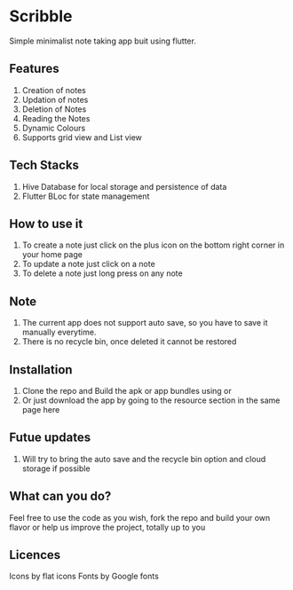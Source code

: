 # Scribble

Simple minimalist note taking app buit using flutter.

## Features

1. Creation of notes
2. Updation of notes
3. Deletion of Notes
4. Reading the Notes
5. Dynamic Colours
6. Supports grid view and List view

## Tech Stacks

1. Hive Database for local storage and persistence of data
2. Flutter BLoc for state management 

## How to use it

1. To create a note just click on the plus icon on the bottom right corner in your home page
2. To update a note just click on a note
3. To delete a note just long press on any note

## Note

1. The current app does not support auto save, so you have to save it manually everytime.
2. There is no recycle bin, once deleted it cannot be restored

## Installation

1. Clone the repo and Build the apk or app bundles using <flutter build apk> or <flutter build appbundlke>
2. Or just download the app by going to the resource section in the same page here

## Futue updates 

1. Will try to bring the auto save and the recycle bin option and cloud storage if possible

## What can you do?

Feel free to use the code as you wish, fork the repo and build your own flavor or help us improve the project, totally up to you

## Licences 

Icons by flat icons 
Fonts by Google fonts